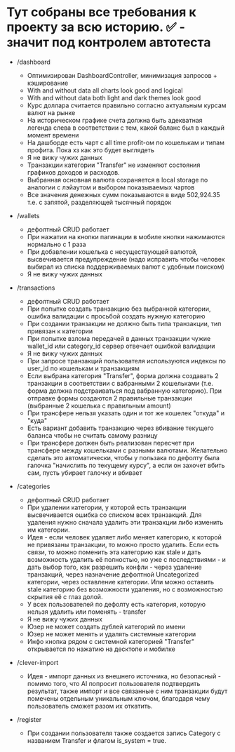# Тут собраны все требования к проекту за всю историю. ✅ - значит под контролем автотеста

- /dashboard
  - Оптимизирован DashboardController, минимизация запросов + кэширование
  - With and without data all charts look good and logical
  - With and without data both light and dark themes look good
  - Курс доллара считается правильно согласно актуальным курсам валют на рынке
  - На историческом графике счета должна быть адекватная легенда слева в соответствии с тем, какой баланс был в каждый момент времени
  - На дашборде есть чарт с all time profit-ом по кошелькам и типам профита. Пока хз как это будет выглядеть 
  - Я не вижу чужих данных
  - Транзакции категории "Transfer" не изменяют состояния графиков доходов и расходов.
  - Выбранная основная валюта сохраняется в local storage по аналогии с лэйаутом и выбором показываемых чартов
  - Все значения денежных сумм показываются в виде 502,924.35 т.е. с запятой, разделяющей тысячный порядок

- /wallets
  - дефолтный CRUD работает
  - При нажатии на кнопки пагинации в мобиле кнопки нажимаются нормально с 1 раза
  - При добавлении кошелька с несуществующей валютой, высвечивается предупреждение (надо исправить чтобы человек выбирал из списка поддерживаемых валют с удобным поиском)
  - Я не вижу чужих данных

- /transactions
  - дефолтный CRUD работает
  - При попытке создать транзакцию без выбранной категории, ошибка валидации с просьбой создать нужную категорию
  - При создании транзакции не должно быть типа транзакции, тип привязан к категории
  - При попытке взлома передачей в данных транзакции чужие wallet_id или category_id сервер отвечает ошибкой валидации 
  - Я не вижу чужих данных
  - При запросе транзакций пользователя используются индексы по user_id по кошелькам и транзакциям
  - Если выбрана категория "Transfer", форма должна создавать 2 транзакции в соответствии с вабранными 2 кошельками (т.е. форма должна подстраиваться под вабранную категорию). При отправке формы создаются 2 правильные транзакции (выбранные 2 кошелька с правильным amount) 
  - При трансфере нельзя указать один и тот же кошелек "откуда" и "куда"
  - Есть вариант добавить транзакцию через вбивание текущего баланса чтобы не считать самому разницу
  - При трансфере должен быть реализован пересчет при трансфере между кошельками с разными валютами. Желательно сделать это автоматически, чтобы у пользака по дефолту была галочка "начислить по текущему курсу", а если он захочет вбить сам, пусть убирает галочку и вбивает

- /categories
  - дефолтный CRUD работает 
  - При удалении категории, у которой есть транзакции высвечивается ошибка со списком всех транзакций. Для удаления нужно сначала удалить эти транзакции либо изменить им категории.
  - Идея - если человек удаляет либо меняет категорию, к которой не привязаны транзакции, то можно просто удалить. Если есть связи, то можно поменить эта категорию как stale и дать возможность удалить её полностью, но уже с последствиями - и дать выбор того, как разрешить конфли - через удаление транзакций, через назначение дефолтной Uncategorized категории, через оставление категории. Или можно оставить stale категорию без возможности удаления, но с возможностью скрытия её с глаз долой.
  - У всех пользователей по дефолту есть категория, которую нельзя удалить или поменять - transfer
  - Я не вижу чужих данных
  - Юзер не может создать дублей категорий по имени
  - Юзер не может менять и удалять системные категории
  - Инфо кнопка рядом с системной категорией "Transfer" открывается по нажатию на десктопе и мобилке

- /clever-import
  - Идея - импорт данных из внешнего источника, но безопасный - помимо того, что AI попросит пользователя подтвердить результат, также импорт и все связанные с ним транзакции будут помечены отдельным уникальным ключом, благодаря чему пользователь сможет разом их откатить.

- /register
  - При создании пользователя также создается запись Category с названием Transfer и флагом is_system = true.
